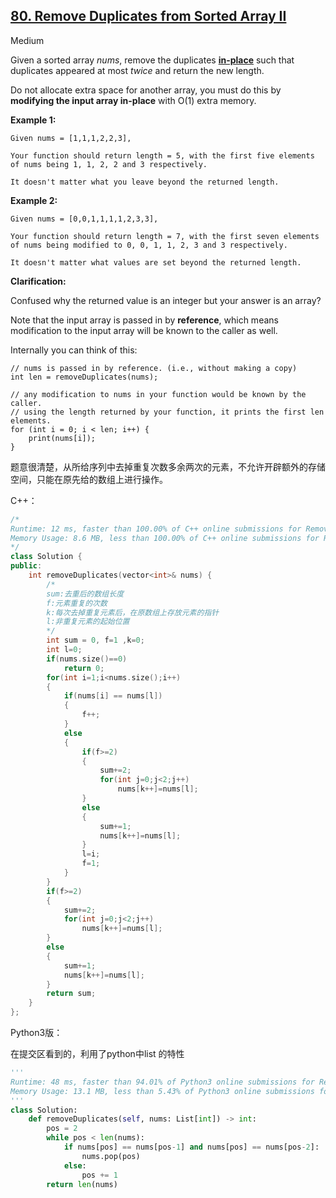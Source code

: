 ## [80. Remove Duplicates from Sorted Array II](https://leetcode.com/problems/remove-duplicates-from-sorted-array-ii/)

Medium

Given a sorted array *nums*, remove the duplicates [**in-place**](https://en.wikipedia.org/wiki/In-place_algorithm) such that duplicates appeared at most *twice* and return the new length.

Do not allocate extra space for another array, you must do this by **modifying the input array in-place** with O(1) extra memory.

**Example 1:**

```
Given nums = [1,1,1,2,2,3],

Your function should return length = 5, with the first five elements of nums being 1, 1, 2, 2 and 3 respectively.

It doesn't matter what you leave beyond the returned length.
```

**Example 2:**

```
Given nums = [0,0,1,1,1,1,2,3,3],

Your function should return length = 7, with the first seven elements of nums being modified to 0, 0, 1, 1, 2, 3 and 3 respectively.

It doesn't matter what values are set beyond the returned length.
```

**Clarification:**

Confused why the returned value is an integer but your answer is an array?

Note that the input array is passed in by **reference**, which means modification to the input array will be known to the caller as well.

Internally you can think of this:

```
// nums is passed in by reference. (i.e., without making a copy)
int len = removeDuplicates(nums);

// any modification to nums in your function would be known by the caller.
// using the length returned by your function, it prints the first len elements.
for (int i = 0; i < len; i++) {
    print(nums[i]);
}
```

题意很清楚，从所给序列中去掉重复次数多余两次的元素，不允许开辟额外的存储空间，只能在原先给的数组上进行操作。

C++：

```c++
/*
Runtime: 12 ms, faster than 100.00% of C++ online submissions for Remove Duplicates from Sorted Array II.
Memory Usage: 8.6 MB, less than 100.00% of C++ online submissions for Remove Duplicates from Sorted Array II.
*/
class Solution {
public:
    int removeDuplicates(vector<int>& nums) {
        /*
        sum:去重后的数组长度
        f:元素重复的次数
        k:每次去掉重复元素后，在原数组上存放元素的指针
        l:非重复元素的起始位置
        */
        int sum = 0, f=1 ,k=0;
        int l=0;
        if(nums.size()==0)
            return 0;
        for(int i=1;i<nums.size();i++)
        {
            if(nums[i] == nums[l])
            {
                f++;
            }
            else
            {
                if(f>=2) 
                {
                    sum+=2;
                    for(int j=0;j<2;j++)
                        nums[k++]=nums[l];
                }
                else 
                {
                    sum+=1;
                    nums[k++]=nums[l];
                }
                l=i;
                f=1;
            }
        }
        if(f>=2) 
        {
            sum+=2;
            for(int j=0;j<2;j++)
                nums[k++]=nums[l];
        }
        else 
        {
            sum+=1;
            nums[k++]=nums[l];
        }
        return sum;
    }
};
```

Python3版：

在提交区看到的，利用了python中list 的特性

```PYTHON
'''
Runtime: 48 ms, faster than 94.01% of Python3 online submissions for Remove Duplicates from Sorted Array II.
Memory Usage: 13.1 MB, less than 5.43% of Python3 online submissions for Remove Duplicates from Sorted Array II.
'''
class Solution:
    def removeDuplicates(self, nums: List[int]) -> int:
        pos = 2
        while pos < len(nums):
            if nums[pos] == nums[pos-1] and nums[pos] == nums[pos-2]:
                nums.pop(pos)
            else:
                pos += 1
        return len(nums)
```

